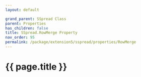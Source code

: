 ```yaml
---
layout: default

grand_parent: SSpread Class
parent: Properties
has_children: false
title: SSpread.RowMerge Property
nav_order: 95
permalink: /package/extension5/sspread/properties/RowMerge
---
```

# {{ page.title }}